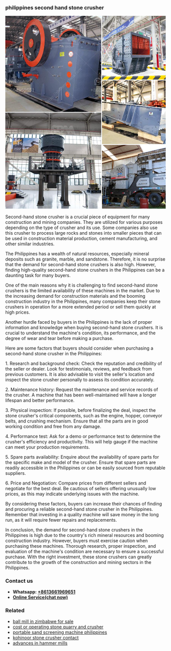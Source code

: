 <h3>philippines second hand stone crusher</h3><img src='1703042294.jpg' alt=''><p>Second-hand stone crusher is a crucial piece of equipment for many construction and mining companies. They are utilized for various purposes depending on the type of crusher and its use. Some companies also use this crusher to process large rocks and stones into smaller pieces that can be used in construction material production, cement manufacturing, and other similar industries.</p><p>The Philippines has a wealth of natural resources, especially mineral deposits such as granite, marble, and sandstone. Therefore, it is no surprise that the demand for second-hand stone crushers is also high. However, finding high-quality second-hand stone crushers in the Philippines can be a daunting task for many buyers.</p><p>One of the main reasons why it is challenging to find second-hand stone crushers is the limited availability of these machines in the market. Due to the increasing demand for construction materials and the booming construction industry in the Philippines, many companies keep their stone crushers in operation for a more extended period or sell them quickly at high prices.</p><p>Another hurdle faced by buyers in the Philippines is the lack of proper information and knowledge when buying second-hand stone crushers. It is crucial to understand the machine's condition, its performance, and the degree of wear and tear before making a purchase.</p><p>Here are some factors that buyers should consider when purchasing a second-hand stone crusher in the Philippines:</p><p>1. Research and background check: Check the reputation and credibility of the seller or dealer. Look for testimonials, reviews, and feedback from previous customers. It is also advisable to visit the seller's location and inspect the stone crusher personally to assess its condition accurately.</p><p>2. Maintenance history: Request the maintenance and service records of the crusher. A machine that has been well-maintained will have a longer lifespan and better performance.</p><p>3. Physical inspection: If possible, before finalizing the deal, inspect the stone crusher's critical components, such as the engine, hopper, conveyor belts, and crushing mechanism. Ensure that all the parts are in good working condition and free from any damage.</p><p>4. Performance test: Ask for a demo or performance test to determine the crusher's efficiency and productivity. This will help gauge if the machine can meet your production requirements.</p><p>5. Spare parts availability: Enquire about the availability of spare parts for the specific make and model of the crusher. Ensure that spare parts are readily accessible in the Philippines or can be easily sourced from reputable suppliers.</p><p>6. Price and Negotiation: Compare prices from different sellers and negotiate for the best deal. Be cautious of sellers offering unusually low prices, as this may indicate underlying issues with the machine.</p><p>By considering these factors, buyers can increase their chances of finding and procuring a reliable second-hand stone crusher in the Philippines. Remember that investing in a quality machine will save money in the long run, as it will require fewer repairs and replacements.</p><p>In conclusion, the demand for second-hand stone crushers in the Philippines is high due to the country's rich mineral resources and booming construction industry. However, buyers must exercise caution when purchasing these machines. Thorough research, proper inspection, and evaluation of the machine's condition are necessary to ensure a successful purchase. With the right investment, these stone crushers can greatly contribute to the growth of the construction and mining sectors in the Philippines.</p><h3>Contact us</h3><ul><li><strong>Whatsapp:&nbsp;<a href="https://wa.me/8613661969651">+8613661969651</a></strong></li><li><a href="https://swt.shibang-china.com/?git&amp;zhl&amp;philippines second hand stone crusher"><strong>Online Service(chat now)</strong></a></li></ul><h3>Related</h3><ul><li><a href='ball mill in zimbabwe for sale.md'>ball mill in zimbabwe for sale</a></li><li><a href='cost or operating stone quarry and crusher.md'>cost or operating stone quarry and crusher</a></li><li><a href='portable sand screening machine philippines.md'>portable sand screening machine philippines</a></li><li><a href='kohinoor stone crusher contact.md'>kohinoor stone crusher contact</a></li><li><a href='advances in hammer mills.md'>advances in hammer mills</a></li></ul>